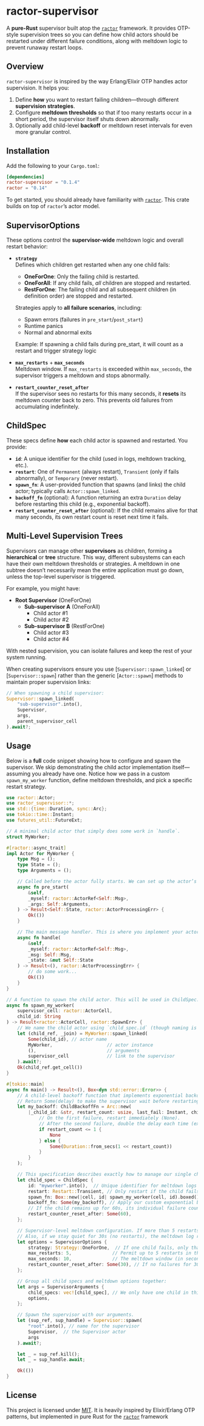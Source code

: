 # ractor-supervisor

A **pure-Rust** supervisor built atop the [`ractor`](https://github.com/slawlor/ractor) framework. It provides OTP-style supervision trees so you can define how child actors should be restarted under different failure conditions, along with meltdown logic to prevent runaway restart loops.

## Overview

`ractor-supervisor` is inspired by the way Erlang/Elixir OTP handles actor supervision. It helps you:

1. Define **how** you want to restart failing children—through different **supervision strategies**.
2. Configure **meltdown thresholds** so that if too many restarts occur in a short period, the supervisor itself shuts down abnormally.
3. Optionally add child-level **backoff** or meltdown reset intervals for even more granular control.

## Installation

Add the following to your `Cargo.toml`:
```toml
[dependencies]
ractor-supervisor = "0.1.4"
ractor = "0.14"
```

To get started, you should already have familiarity with [`ractor`](https://github.com/slawlor/ractor). This crate builds on top of `ractor`’s actor model.

## SupervisorOptions

These options control the **supervisor-wide** meltdown logic and overall restart behavior:

- **`strategy`**  
  Defines which children get restarted when any one child fails:
  - **OneForOne**: Only the failing child is restarted.
  - **OneForAll**: If any child fails, *all* children are stopped and restarted.
  - **RestForOne**: The failing child and all subsequent children (in definition order) are stopped and restarted.
  
  Strategies apply to **all failure scenarios**, including:
    - Spawn errors (failures in `pre_start`/`post_start`)
    - Runtime panics
    - Normal and abnormal exits

    Example: If spawning a child fails during pre_start, it will count as a restart and trigger strategy logic

- **`max_restarts`** + **`max_seconds`**  
  Meltdown window. If `max_restarts` is exceeded within `max_seconds`, the supervisor triggers a meltdown and stops abnormally.

- **`restart_counter_reset_after`**  
  If the supervisor sees no restarts for this many seconds, it **resets** its meltdown counter back to zero. This prevents old failures from accumulating indefinitely.

## ChildSpec

These specs define **how** each child actor is spawned and restarted. You provide:

- **`id`**: A unique identifier for the child (used in logs, meltdown tracking, etc.).
- **`restart`**: One of `Permanent` (always restart), `Transient` (only if fails abnormally), or `Temporary` (never restart).
- **`spawn_fn`**: A user-provided function that spawns (and links) the child actor; typically calls `Actor::spawn_linked`.
- **`backoff_fn`** (optional): A function returning an extra `Duration` delay before restarting this child (e.g., exponential backoff).
- **`restart_counter_reset_after`** (optional): If the child remains alive for that many seconds, its own restart count is reset next time it fails.

## Multi-Level Supervision Trees

Supervisors can manage other **supervisors** as children, forming a **hierarchical** or **tree** structure. This way, different subsystems can each have their own meltdown thresholds or strategies. A meltdown in one subtree doesn’t necessarily mean the entire application must go down, unless the top-level supervisor is triggered.

For example, you might have:
- **Root Supervisor** (OneForOne)
  - **Sub-supervisor A** (OneForAll)
    - Child actor #1
    - Child actor #2
  - **Sub-supervisor B** (RestForOne)
    - Child actor #3
    - Child actor #4

With nested supervision, you can isolate failures and keep the rest of your system running.

When creating supervisors ensure you use [`Supervisor::spawn_linked`] or [`Supervisor::spawn`] rather than the generic
[`Actor::spawn`] methods to maintain proper supervision links:

```rust
// When spawning a child supervisor:
Supervisor::spawn_linked(
    "sub-supervisor".into(), 
    Supervisor,
    args,
    parent_supervisor_cell
).await?;
```

## Usage

Below is a **full** code snippet showing how to configure and spawn the supervisor. We skip demonstrating the child actor implementation itself—assuming you already have one. Notice how we pass in a custom `spawn_my_worker` function, define meltdown thresholds, and pick a specific restart strategy.

```rust
use ractor::Actor;
use ractor_supervisor::*;
use std::{time::Duration, sync::Arc};
use tokio::time::Instant;
use futures_util::FutureExt;

// A minimal child actor that simply does some work in `handle`.
struct MyWorker;

#[ractor::async_trait]
impl Actor for MyWorker {
    type Msg = ();
    type State = ();
    type Arguments = ();

    // Called before the actor fully starts. We can set up the actor’s internal state here.
    async fn pre_start(
        &self,
        _myself: ractor::ActorRef<Self::Msg>,
        _args: Self::Arguments,
    ) -> Result<Self::State, ractor::ActorProcessingErr> {
        Ok(())
    }

    // The main message handler. This is where you implement your actor’s behavior.
    async fn handle(
        &self,
        _myself: ractor::ActorRef<Self::Msg>,
        _msg: Self::Msg,
        _state: &mut Self::State
    ) -> Result<(), ractor::ActorProcessingErr> {
        // do some work...
        Ok(())
    }
}

// A function to spawn the child actor. This will be used in ChildSpec::spawn_fn.
async fn spawn_my_worker(
    supervisor_cell: ractor::ActorCell,
    child_id: String
) -> Result<ractor::ActorCell, ractor::SpawnErr> {
    // We name the child actor using `child_spec.id` (though naming is optional).
    let (child_ref, _join) = MyWorker::spawn_linked(
        Some(child_id), // actor name
        MyWorker,                    // actor instance
        (),                          // arguments
        supervisor_cell              // link to the supervisor
    ).await?;
    Ok(child_ref.get_cell())
}

#[tokio::main]
async fn main() -> Result<(), Box<dyn std::error::Error>> {
    // A child-level backoff function that implements exponential backoff after the second failure.
    // Return Some(delay) to make the supervisor wait before restarting this child.
    let my_backoff: ChildBackoffFn = Arc::new(
        |_child_id: &str, restart_count: usize, last_fail: Instant, child_reset_after: Option<u64>| {
            // On the first failure, restart immediately (None).
            // After the second failure, double the delay each time (exponential).
            if restart_count <= 1 {
                None
            } else {
                Some(Duration::from_secs(1 << restart_count))
            }
        }
    );

    // This specification describes exactly how to manage our single child actor.
    let child_spec = ChildSpec {
        id: "myworker".into(),  // Unique identifier for meltdown logs and debugging.
        restart: Restart::Transient, // Only restart if the child fails abnormally.
        spawn_fn: Box::new(|cell, id| spawn_my_worker(cell, id).boxed()),
        backoff_fn: Some(my_backoff), // Apply our custom exponential backoff on restarts.
        // If the child remains up for 60s, its individual failure counter resets to 0 next time it fails.
        restart_counter_reset_after: Some(60),
    };

    // Supervisor-level meltdown configuration. If more than 5 restarts occur within 10s, meltdown is triggered.
    // Also, if we stay quiet for 30s (no restarts), the meltdown log resets.
    let options = SupervisorOptions {
        strategy: Strategy::OneForOne,  // If one child fails, only that child is restarted.
        max_restarts: 5,               // Permit up to 5 restarts in the meltdown window.
        max_seconds: 10,               // The meltdown window (in seconds).
        restart_counter_reset_after: Some(30), // If no failures for 30s, meltdown log is cleared.
    };

    // Group all child specs and meltdown options together:
    let args = SupervisorArguments {
        child_specs: vec![child_spec], // We only have one child in this example
        options,
    };

    // Spawn the supervisor with our arguments.
    let (sup_ref, sup_handle) = Supervisor::spawn(
        "root".into(), // name for the supervisor
        Supervisor,  // the Supervisor actor
        args
    ).await?;

    let _ = sup_ref.kill();
    let _ = sup_handle.await;

    Ok(())
}
```

## License

This project is licensed under [MIT](LICENSE). It is heavily inspired by Elixir/Erlang OTP patterns, but implemented in pure Rust for the [`ractor`](https://github.com/slawlor/ractor) framework